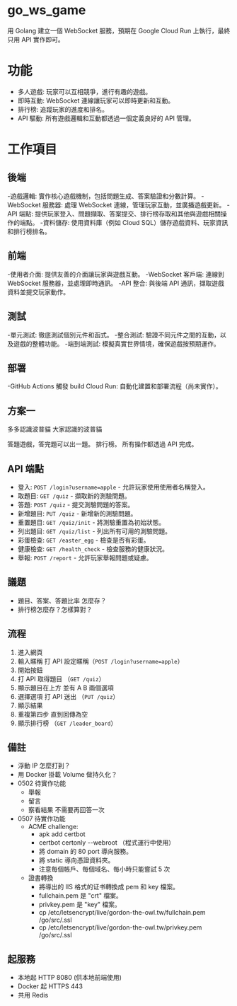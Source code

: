 # go_ws_game
用 Golang 建立一個 WebSocket 服務，預期在 Google Cloud Run 上執行，最終只用 API 實作即可。

# 功能
- 多人遊戲: 玩家可以互相競爭，進行有趣的遊戲。
- 即時互動: WebSocket 連線讓玩家可以即時更新和互動。
- 排行榜: 追蹤玩家的進度和排名。
- API 驅動: 所有遊戲邏輯和互動都透過一個定義良好的 API 管理。
# 工作項目
## 後端
-遊戲邏輯: 實作核心遊戲機制，包括問題生成、答案驗證和分數計算。
-WebSocket 服務器: 處理 WebSocket 連線，管理玩家互動，並廣播遊戲更新。
-API 端點: 提供玩家登入、問題擷取、答案提交、排行榜存取和其他與遊戲相關操作的端點。
-資料儲存: 使用資料庫（例如 Cloud SQL）儲存遊戲資料、玩家資訊和排行榜排名。
## 前端
-使用者介面: 提供友善的介面讓玩家與遊戲互動。
-WebSocket 客戶端: 連線到 WebSocket 服務器，並處理即時通訊。
-API 整合: 與後端 API 通訊，擷取遊戲資料並提交玩家動作。
## 測試
-單元測試: 徹底測試個別元件和函式。
-整合測試: 驗證不同元件之間的互動，以及遊戲的整體功能。
-端到端測試: 模擬真實世界情境，確保遊戲按預期運作。
## 部署
-GitHub Actions 觸發 build Cloud Run: 自動化建置和部署流程（尚未實作）。
## 方案一
多多認識波普貓 大家認識的波普貓

答題遊戲，答完題可以出一題。 排行榜。 所有操作都透過 API 完成。

## API 端點
- 登入: `POST /login?username=apple` - 允許玩家使用使用者名稱登入。
- 取題目: `GET /quiz` - 擷取新的測驗問題。
- 答題: `POST /quiz` - 提交測驗問題的答案。
- 新增題目: `PUT /quiz` - 新增新的測驗問題。
- 重置題目: `GET /quiz/init` - 將測驗重置為初始狀態。
- 列出題目: `GET /quiz/list` - 列出所有可用的測驗問題。
- 彩蛋檢查: `GET /easter_egg` - 檢查是否有彩蛋。
- 健康檢查: `GET /health_check` - 檢查服務的健康狀況。
- 舉報: `POST /report` - 允許玩家舉報問題或疑慮。
## 議題
- 題目、答案、答題比率 怎麼存？
- 排行榜怎麼存？怎樣算對？
## 流程
1. 進入網頁
2. 輸入暱稱 打 API 設定暱稱（`POST /login?username=apple`）
3. 開始按鈕
4. 打 API 取得題目 （`GET /quiz`）
5. 顯示題目在上方 並有 A B 兩個選項
6. 選擇選項 打 API 送出 （`PUT /quiz`）
7. 顯示結果
8. 重複第四步 直到回傳為空
9. 顯示排行榜 （`GET /leader_board`）
## 備註
- 浮動 IP 怎麼打到？
- 用 Docker 掛載 Volume 做持久化？
- 0502 待實作功能
  - 舉報
  - 留言
  - 察看結果 不需要再回答一次
- 0507 待實作功能
  - ACME challenge:
    - apk add certbot
    - certbot certonly --webroot （程式運行中使用）
    - 將 domain 的 80 port 導向服務。
    - 將 static 導向憑證資料夾。
    - 注意每個帳戶、每個域名、每小時只能嘗試 5 次
  - 證書轉換
    - 將導出的 IIS 格式的证书轉換成 pem 和 key 檔案。
    - fullchain.pem 是 "crt" 檔案。
    - privkey.pem 是 "key" 檔案。
    - cp /etc/letsencrypt/live/gordon-the-owl.tw/fullchain.pem /go/src/.ssl
    - cp /etc/letsencrypt/live/gordon-the-owl.tw/privkey.pem /go/src/.ssl

## 起服務
- 本地起 HTTP 8080 (供本地前端使用)
- Docker 起 HTTPS 443
- 共用 Redis
